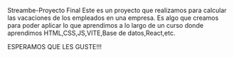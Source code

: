 Streambe-Proyecto Final
Este es un proyecto que realizamos para calcular las vacaciones de los empleados en una empresa.
Es algo que creamos para poder aplicar lo que aprendimos a lo largo de un curso donde aprendimos HTML,CSS,JS,VITE,Base de datos,React,etc.

ESPERAMOS QUE LES GUSTE!!!
